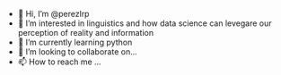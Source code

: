 - 👋 Hi, I’m @perezlrp
- 👀 I’m interested in linguistics and how data science can levegare our perception of reality and information
- 🌱 I’m currently learning python
- 💞️ I’m looking to collaborate on...
- 📫 How to reach me ...

<!---
perezlrp/perezlrp is a ✨ special ✨ repository because its `README.md` (this file) appears on your GitHub profile.
You can click the Preview link to take a look at your changes.
--->
